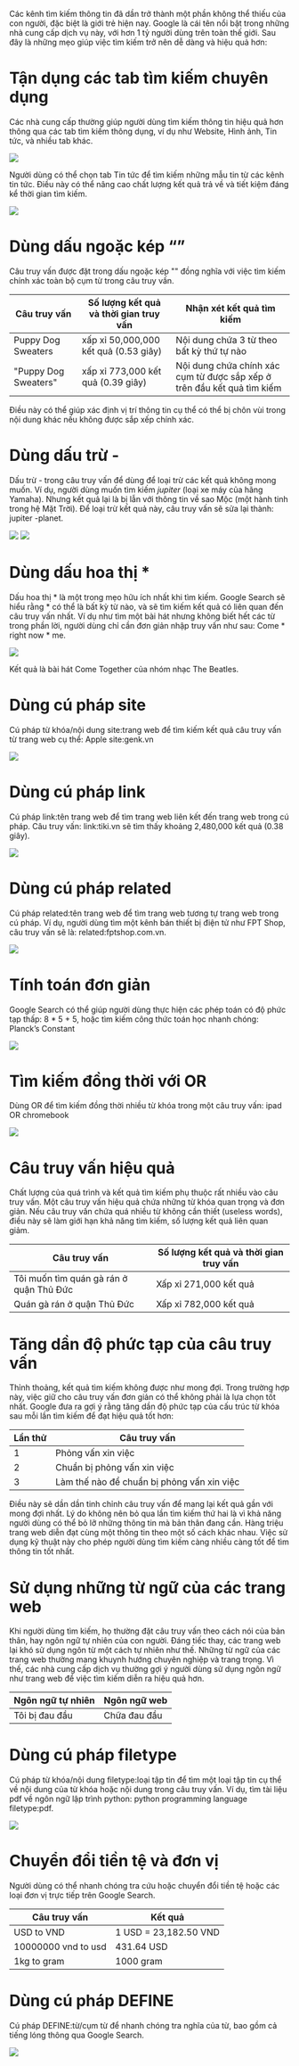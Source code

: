 Các kênh tìm kiếm thông tin đã dần trở thành một phần không thể thiếu của con người, đặc biệt là giới trẻ hiện nay. Google là cái tên nổi bật trong những nhà cung cấp dịch vụ này, với hơn 1 tỷ người dùng trên toàn thế giới. Sau đây là những mẹo giúp việc tìm kiếm trở nên dễ dàng và hiệu quả hơn:
# Tận dụng các tab tìm kiếm chuyên dụng
Các nhà cung cấp thường giúp người dùng tìm kiếm thông tin hiệu quả hơn thông qua các tab tìm kiếm thông dụng, ví dụ như Website, Hình ảnh, Tin tức, và nhiều tab khác.

![](https://github.com/VietTungFizzy/CS519.L21.KHCL/blob/main/res/qt11-img-1)

Người dùng có thể chọn tab Tin tức để tìm kiếm những mẫu tin từ các kênh tin tức. Điều này có thể nâng cao chất lượng kết quả trả về và tiết kiệm đáng kể thời gian tìm kiếm.

![](https://github.com/VietTungFizzy/CS519.L21.KHCL/blob/main/res/qt11-img-2)

# Dùng dấu ngoặc kép “”
Câu truy vấn được đặt trong dấu ngoặc kép "" đồng nghĩa với việc tìm kiếm chính xác toàn bộ cụm từ trong câu truy vấn.

|Câu truy vấn|Số lượng kết quả và thời gian truy vấn|Nhận xét kết quả tìm kiếm|
|---|---|---|
|Puppy Dog Sweaters|xấp xỉ 50,000,000 kết quả (0.53 giây)|Nội dung chứa 3 từ theo bất kỳ thứ tự nào|
|"Puppy Dog Sweaters"|xấp xỉ 773,000 kết quả (0.39 giây)|Nội dung chứa chính xác cụm từ được sắp xếp ở trên đầu kết quả tìm kiếm|

Điều này có thể giúp xác định vị trí thông tin cụ thể có thể bị chôn vùi trong nội dung khác nếu không được sắp xếp chính xác.

# Dùng dấu trừ -

Dấu trừ - trong câu truy vấn để dùng để loại trừ các kết quả không mong muốn. Ví dụ, người dùng muốn tìm kiếm *jupiter* (loại xe máy của hãng Yamaha). Nhưng kết quả lại là bị lẫn với thông tin về sao Mộc (một hành tinh trong hệ Mặt Trời). Để loại trừ kết quả này, câu truy vấn sẽ sửa lại thành: jupiter -planet.

![](https://github.com/VietTungFizzy/CS519.L21.KHCL/blob/main/res/qt11-img-3)
![](https://github.com/VietTungFizzy/CS519.L21.KHCL/blob/main/res/qt11-img-4)

# Dùng dấu hoa thị *

Dấu hoa thị * là một trong mẹo hữu ích nhất khi tìm kiếm. Google Search sẽ hiểu rằng * có thể là bất kỳ từ nào, và sẽ tìm kiếm kết quả có liên quan đến câu truy vấn nhất. Ví dụ như tìm một bài hát nhưng không biết hết các từ trong phần lời, người dùng chỉ cần đơn giản nhập truy vấn như sau: Come * right now * me.

![](https://github.com/VietTungFizzy/CS519.L21.KHCL/blob/main/res/qt11-img-5)

Kết quả là bài hát Come Together của nhóm nhạc The Beatles.

# Dùng cú pháp site
Cú pháp từ khóa/nội dung site:trang web để tìm kiếm kết quả câu truy vấn từ trang web cụ thể: Apple site:genk.vn

![](https://github.com/VietTungFizzy/CS519.L21.KHCL/blob/main/res/qt11-img-6)

# Dùng cú pháp link
Cú pháp link:tên trang web để tìm trang web liên kết đến trang web trong cú pháp. Câu truy vấn: link:tiki.vn sẽ tìm thấy khoảng 2,480,000 kết quả (0.38 giây).

![](https://github.com/VietTungFizzy/CS519.L21.KHCL/blob/main/res/qt11-img-7)

# Dùng cú pháp related
Cú pháp related:tên trang web để tìm trang web tương tự trang web trong cú pháp. Ví dụ, người dùng tìm một kênh bán thiết bị điện tử như FPT Shop, câu truy vấn sẽ là: related:fptshop.com.vn.

![](https://github.com/VietTungFizzy/CS519.L21.KHCL/blob/main/res/qt11-img-8)

# Tính toán đơn giản
Google Search có thể giúp người dùng thực hiện các phép toán có độ phức tạp thấp: 8 * 5 + 5, hoặc tìm kiếm công thức toán học nhanh chóng: Planck’s Constant

![](https://github.com/VietTungFizzy/CS519.L21.KHCL/blob/main/res/qt11-img-9)

# Tìm kiếm đồng thời với OR
Dùng OR để tìm kiếm đồng thời nhiều từ khóa trong một câu truy vấn: ipad OR chromebook

![](https://github.com/VietTungFizzy/CS519.L21.KHCL/blob/main/res/qt11-img-10)

# Câu truy vấn hiệu quả
Chất lượng của quá trình và kết quả tìm kiếm phụ thuộc rất nhiều vào câu truy vấn. Một câu truy vấn hiệu quả chứa những từ khóa quan trọng và đơn giản. Nếu câu truy vấn chứa quá nhiều từ không cần thiết (useless words), điều này sẽ làm giới hạn khả năng tìm kiếm, số lượng kết quả liên quan giảm.

|Câu truy vấn|Số lượng kết quả và thời gian truy vấn|
|---|---|
|Tôi muốn tìm quán gà rán ở quận Thủ Đức|Xấp xỉ 271,000 kết quả|
|Quán gà rán ở quận Thủ Đức|Xấp xỉ 782,000 kết quả|

# Tăng dần độ phức tạp của câu truy vấn
Thỉnh thoảng, kết quả tìm kiếm không được như mong đợi. Trong trường hợp này, việc giữ cho câu truy vấn đơn giản có thể không phải là lựa chọn tốt nhất. Google đưa ra gợi ý rằng tăng dần độ phức tạp của cấu trúc từ khóa sau mỗi lần tìm kiếm để đạt hiệu quả tốt hơn:

|Lần thử|Câu truy vấn|
|---|---|
|1|Phỏng vấn xin việc|
|2|Chuẩn bị phỏng vấn xin việc|
|3|Làm thế nào để chuẩn bị phỏng vấn xin việc|

Điều này sẽ dần dần tinh chỉnh câu truy vấn để mang lại kết quả gần với mong đợi nhất. Lý do không nên bỏ qua lần tìm kiếm thứ hai là vì khả năng người dùng có thể bỏ lỡ những thông tin mà bản thân đang cần. Hàng triệu trang web diễn đạt cùng một thông tin theo một số cách khác nhau. Việc sử dụng kỹ thuật này cho phép người dùng tìm kiếm càng nhiều càng tốt để tìm thông tin tốt nhất.

# Sử dụng những từ ngữ của các trang web

Khi người dùng tìm kiếm, họ thường đặt câu truy vấn theo cách nói của bản thân, hay ngôn ngữ tự nhiên của con người. Đáng tiếc thay, các trang web lại khó sử dụng ngôn từ một cách tự nhiên như thế. Những từ ngữ của các trang web thường mang khuynh hướng chuyên nghiệp và trang trọng. Vì thế, các nhà cung cấp dịch vụ thường gợi ý người dùng sử dụng ngôn ngữ như trang web để việc tìm kiếm diễn ra hiệu quả hơn.

|Ngôn ngữ tự nhiên|Ngôn ngữ web|
|---|---|
|Tôi bị đau đầu|Chữa đau đầu|

# Dùng cú pháp filetype
Cú pháp từ khóa/nội dung filetype:loại tập tin để tìm một loại tập tin cụ thể về nội dung của từ khóa hoặc nội dung trong câu truy vấn. Ví dụ, tìm tài liệu pdf về ngôn ngữ lập trình python: python programming language filetype:pdf.

![](https://github.com/VietTungFizzy/CS519.L21.KHCL/blob/main/res/qt11-img-11)

# Chuyển đổi tiền tệ và đơn vị
Người dùng có thể nhanh chóng tra cứu hoặc chuyển đổi tiền tệ hoặc các loại đơn vị trực tiếp trên Google Search.

|Câu truy vấn|Kết quả|
|---|---|
|USD to VND|1 USD = 23,182.50 VND|
|10000000 vnd to usd|431.64 USD|
|1kg to gram|1000 gram|

# Dùng cú pháp DEFINE
Cú pháp DEFINE:từ/cụm từ để nhanh chóng tra nghĩa của từ, bao gồm cả tiếng lóng thông qua Google Search.

![](https://github.com/VietTungFizzy/CS519.L21.KHCL/blob/main/res/qt11-img-12)
